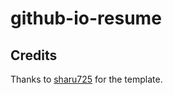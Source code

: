 # github-io-resume

## Credits

Thanks to [sharu725](https://github.com/sharu725/online-cv) for the template.
